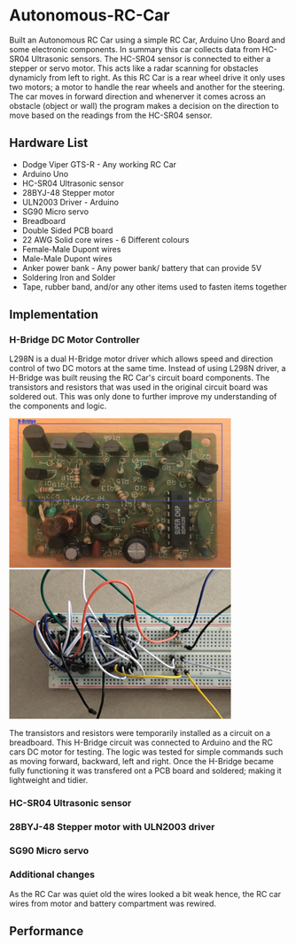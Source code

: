 # Autonomous-RC-Car

Built an Autonomous RC Car using a simple RC Car, Arduino Uno Board and some electronic components. In summary this car collects data from HC-SR04 Ultrasonic sensors. The HC-SR04 sensor is connected to either a stepper or servo motor. This acts like a radar scanning for obstacles dynamicly from left to right. As this RC Car is a rear wheel drive it only uses two motors; a motor to handle the rear wheels and another for the steering. The car moves in forward direction and whenerver it comes across an obstacle (object or wall) the program makes a decision on the direction to move based on the readings from the HC-SR04 sensor. 

## Hardware List

* Dodge Viper GTS-R - Any working RC Car
* Arduino Uno
* HC-SR04 Ultrasonic sensor
* 28BYJ-48 Stepper motor
* ULN2003 Driver - Arduino
* SG90 Micro servo
* Breadboard
* Double Sided PCB board
* 22 AWG Solid core wires - 6 Different colours
* Female-Male Dupont wires
* Male-Male Dupont wires
* Anker power bank - Any power bank/ battery that can provide 5V
* Soldering Iron and Solder
* Tape, rubber band, and/or any other items used to fasten items together

## Implementation

### H-Bridge DC Motor Controller

L298N is a dual H-Bridge motor driver which allows speed and direction control of two DC motors at the same time. Instead of using L298N driver, a H-Bridge was built reusing the RC Car's circuit board components. The transistors and resistors that was used in the original circuit board was soldered out. This was only done to further improve my understanding of the components and logic.

<div class="row">
  <div class="column">
    <img src="RC%20Car%20Circuit%20Board.JPG" width="400" height="270">
  </div>
  <div class="column">
     <img src="Temp%20H-Bridge.JPG" width="400" height="270">
  </div>
</div>

The transistors and resistors were temporarily installed as a circuit on a breadboard. This H-Bridge circuit was connected to Arduino and the RC cars DC motor for testing. The logic was tested for simple commands such as moving forward, backward, left and right. Once the H-Bridge became fully functioning it was transfered ont a PCB board and soldered; making it lightweight and tidier.

### HC-SR04 Ultrasonic sensor

### 28BYJ-48 Stepper motor with ULN2003 driver

### SG90 Micro servo

### Additional changes

As the RC Car was quiet old the wires looked a bit weak hence, the RC car wires from motor and battery compartment was rewired.

## Performance



